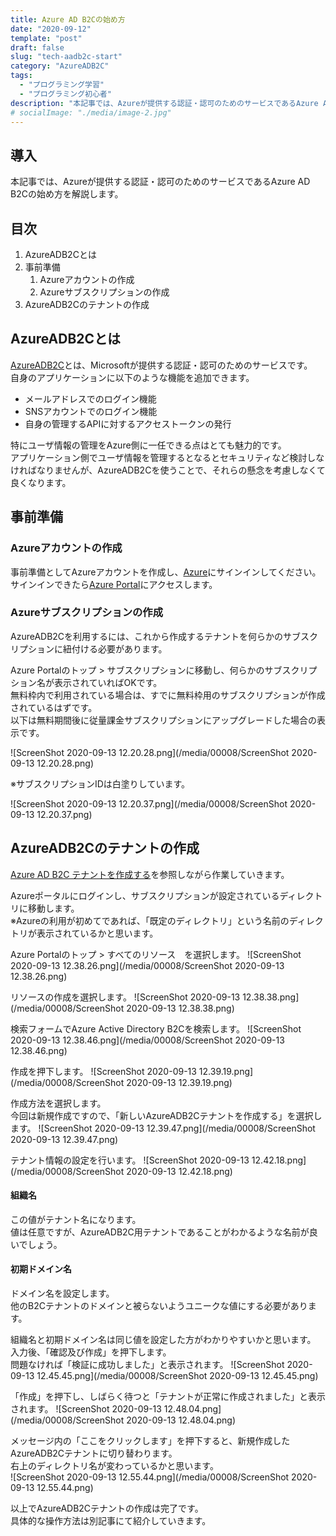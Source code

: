 ```yaml
---
title: Azure AD B2Cの始め方
date: "2020-09-12"
template: "post"
draft: false
slug: "tech-aadb2c-start"
category: "AzureADB2C"
tags:
  - "プログラミング学習"
  - "プログラミング初心者"
description: "本記事では、Azureが提供する認証・認可のためのサービスであるAzure AD B2Cの始め方を解説します"
# socialImage: "./media/image-2.jpg"
---
```


## 導入

本記事では、Azureが提供する認証・認可のためのサービスであるAzure AD B2Cの始め方を解説します。

## 目次

1. AzureADB2Cとは
2. 事前準備
   1. Azureアカウントの作成
   2. Azureサブスクリプションの作成
3. AzureADB2Cのテナントの作成

## AzureADB2Cとは

[AzureADB2C](https://docs.microsoft.com/ja-jp/azure/active-directory-b2c/overview)とは、Microsoftが提供する認証・認可のためのサービスです。  
自身のアプリケーションに以下のような機能を追加できます。  
- メールアドレスでのログイン機能
- SNSアカウントでのログイン機能
- 自身の管理するAPIに対するアクセストークンの発行

特にユーザ情報の管理をAzure側に一任できる点はとても魅力的です。  
アプリケーション側でユーザ情報を管理するとなるとセキュリティなど検討しなければなりませんが、AzureADB2Cを使うことで、それらの懸念を考慮しなくて良くなります。  

## 事前準備

### Azureアカウントの作成

事前準備としてAzureアカウントを作成し、[Azure](https://azure.microsoft.com/ja-jp/)にサインインしてください。  
サインインできたら[Azure Portal](https://portal.azure.com/#home)にアクセスします。  

### Azureサブスクリプションの作成

AzureADB2Cを利用するには、これから作成するテナントを何らかのサブスクリプションに紐付ける必要があります。  

Azure Portalのトップ > サブスクリプションに移動し、何らかのサブスクリプション名が表示されていればOKです。  
無料枠内で利用されている場合は、すでに無料枠用のサブスクリプションが作成されているはずです。  
以下は無料期間後に従量課金サブスクリプションにアップグレードした場合の表示です。  

![ScreenShot 2020-09-13 12.20.28.png](/media/00008/ScreenShot 2020-09-13 12.20.28.png)

※サブスクリプションIDは白塗りしています。  

![ScreenShot 2020-09-13 12.20.37.png](/media/00008/ScreenShot 2020-09-13 12.20.37.png)

## AzureADB2Cのテナントの作成

[Azure AD B2C テナントを作成する](https://docs.microsoft.com/ja-jp/azure/active-directory-b2c/tutorial-create-tenant#create-an-azure-ad-b2c-tenant)を参照しながら作業していきます。  

Azureポータルにログインし、サブスクリプションが設定されているディレクトリに移動します。  
※Azureの利用が初めてであれば、「既定のディレクトリ」という名前のディレクトリが表示されているかと思います。  

Azure Portalのトップ > すべてのリソース　を選択します。
![ScreenShot 2020-09-13 12.38.26.png](/media/00008/ScreenShot 2020-09-13 12.38.26.png)

リソースの作成を選択します。
![ScreenShot 2020-09-13 12.38.38.png](/media/00008/ScreenShot 2020-09-13 12.38.38.png)

検索フォームでAzure Active Directory B2Cを検索します。
![ScreenShot 2020-09-13 12.38.46.png](/media/00008/ScreenShot 2020-09-13 12.38.46.png)

作成を押下します。
![ScreenShot 2020-09-13 12.39.19.png](/media/00008/ScreenShot 2020-09-13 12.39.19.png)

作成方法を選択します。  
今回は新規作成ですので、「新しいAzureADB2Cテナントを作成する」を選択します。
![ScreenShot 2020-09-13 12.39.47.png](/media/00008/ScreenShot 2020-09-13 12.39.47.png)

テナント情報の設定を行います。
![ScreenShot 2020-09-13 12.42.18.png](/media/00008/ScreenShot 2020-09-13 12.42.18.png)

#### 組織名

この値がテナント名になります。  
値は任意ですが、AzureADB2C用テナントであることがわかるような名前が良いでしょう。  

#### 初期ドメイン名

ドメイン名を設定します。  
他のB2Cテナントのドメインと被らないようユニークな値にする必要があります。  

組織名と初期ドメイン名は同じ値を設定した方がわかりやすいかと思います。  
入力後、「確認及び作成」を押下します。  
問題なければ「検証に成功しました」と表示されます。
![ScreenShot 2020-09-13 12.45.45.png](/media/00008/ScreenShot 2020-09-13 12.45.45.png)

「作成」を押下し、しばらく待つと「テナントが正常に作成されました」と表示されます。
![ScreenShot 2020-09-13 12.48.04.png](/media/00008/ScreenShot 2020-09-13 12.48.04.png)

メッセージ内の「ここをクリックします」を押下すると、新規作成したAzureADB2Cテナントに切り替わります。  
右上のディレクトリ名が変わっているかと思います。  
![ScreenShot 2020-09-13 12.55.44.png](/media/00008/ScreenShot 2020-09-13 12.55.44.png)

以上でAzureADB2Cテナントの作成は完了です。  
具体的な操作方法は別記事にて紹介していきます。
